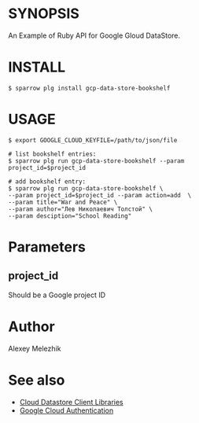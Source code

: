 # SYNOPSIS

An Example of Ruby API for Google Gloud DataStore.


# INSTALL


    $ sparrow plg install gcp-data-store-bookshelf


# USAGE

    $ export GOOGLE_CLOUD_KEYFILE=/path/to/json/file

    # list bookshelf entries:
    $ sparrow plg run gcp-data-store-bookshelf --param project_id=$project_id

    # add bookshelf entry:
    $ sparrow plg run gcp-data-store-bookshelf \
    --param project_id=$project_id --param action=add  \
    --param title="War and Peace" \
    --param author="Лев Николаевич Толстой" \
    --param desciption="School Reading"

# Parameters

## project_id

Should be a Google project ID


# Author

Alexey Melezhik

# See also

* [Cloud Datastore Client Libraries](https://cloud.google.com/datastore/docs/reference/libraries)
* [Google Cloud Authentication](http://googlecloudplatform.github.io/google-cloud-ruby/#/docs/google-cloud/v0.44.0/guides/authentication)

